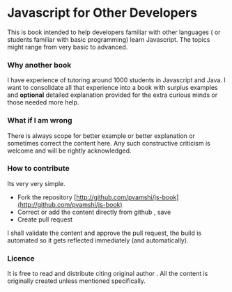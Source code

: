 Javascript for Other Developers
===============================
This is book intended to help developers familiar with other languages ( or students familiar with basic programming) learn Javascript. The topics might range from very basic to advanced. 

### Why another book
I have experience of tutoring around 1000 students in Javascript and Java. I want to consolidate all that experience into a book with surplus examples and **optional** detailed explanation provided for the extra curious minds or those needed more help. 

### What if I am wrong 
There is always scope for better example or better explanation or sometimes correct the content here. Any such constructive criticism is welcome and will be rightly acknowledged.

### How to contribute 
Its very very simple.
- Fork the repository [http://github.com/pvamshi/js-book](http://github.com/pvamshi/js-book)
- Correct or add the content directly from github , save 
- Create pull request 

I shall validate the content and approve the pull request, the build is automated so it gets reflected immediately (and automatically). 

### Licence 
It is free to read and distribute citing original author . All the content is originally created unless mentioned specifically. 
